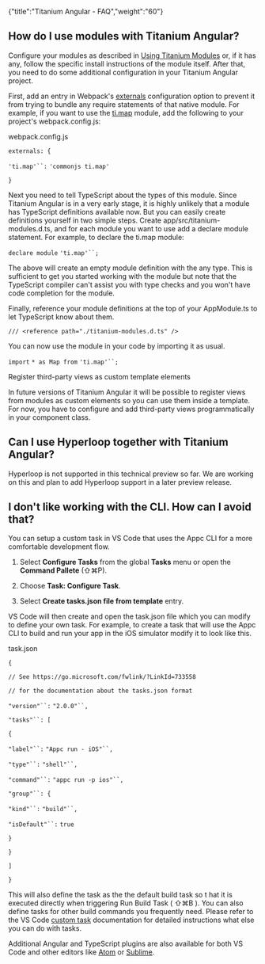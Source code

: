 {"title":"Titanium Angular - FAQ","weight":"60"} 

## How do I use modules with Titanium Angular?

Configure your modules as described in [Using Titanium Modules](/docs/appc/Axway_Appcelerator_Studio/Axway_Appcelerator_Studio_Guide/Titanium_Development/Titanium_Modules/Using_Titanium_Modules/) or, if it has any, follow the specific install instructions of the module itself. After that, you need to do some additional configuration in your Titanium Angular project.

First, add an entry in Webpack's [externals](https://webpack.js.org/configuration/externals/) configuration option to prevent it from trying to bundle any require statements of that native module. For example, if you want to use the [ti.map](https://docs.appcelerator.com/platform/latest/#!/api/Modules.Map) module, add the following to your project's webpack.config.js:

webpack.config.js

`externals: {`

`'ti.map'``:` `'commonjs ti.map'`

`}`

Next you need to tell TypeScript about the types of this module. Since Titanium Angular is in a very early stage, it is highly unlikely that a module has TypeScript definitions available now. But you can easily create definitions yourself in two simple steps. Create app/src/titanium-modules.d.ts, and for each module you want to use add a declare module statement. For example, to declare the ti.map module:

`declare module` `'ti.map'``;`

The above will create an empty module definition with the any type. This is sufficient to get you started working with the module but note that the TypeScript compiler can't assist you with type checks and you won't have code completion for the module.

Finally, reference your module definitions at the top of your AppModule.ts to let TypeScript know about them.

`/// <reference path="./titanium-modules.d.ts" />`

You can now use the module in your code by importing it as usual.

`import` `* as Map from` `'ti.map'``;`

Register third-party views as custom template elements

In future versions of Titanium Angular it will be possible to register views from modules as custom elements so you can use them inside a template. For now, you have to configure and add third-party views programmatically in your component class.

## Can I use Hyperloop together with Titanium Angular?

Hyperloop is not supported in this technical preview so far. We are working on this and plan to add Hyperloop support in a later preview release.

## I don't like working with the CLI. How can I avoid that?

You can setup a custom task in VS Code that uses the Appc CLI for a more comfortable development flow.

1.  Select **Configure Tasks** from the global **Tasks** menu or open the **Command Pallete** (⇧⌘P).
    
2.  Choose **Task: Configure Task**.
    
3.  Select **Create tasks.json file from template** entry.
    

VS Code will then create and open the task.json file which you can modify to define your own task. For example, to create a task that will use the Appc CLI to build and run your app in the iOS simulator modify it to look like this.

task.json

`{`

`// See https://go.microsoft.com/fwlink/?LinkId=733558`

`// for the documentation about the tasks.json format`

`"version"``:` `"2.0.0"``,`

`"tasks"``: [`

`{`

`"label"``:` `"Appc run - iOS"``,`

`"type"``:` `"shell"``,`

`"command"``:` `"appc run -p ios"``,`

`"group"``: {`

`"kind"``:` `"build"``,`

`"isDefault"``:` `true`

`}`

`}`

`]`

`}`

This will also define the task as the the default build task so t hat it is executed directly when triggering Run Build Task ( ⇧⌘B ). You can also define tasks for other build commands you frequently need. Please refer to the VS Code [custom task](https://code.visualstudio.com/docs/editor/tasks#_custom-tasks) documentation for detailed instructions what else you can do with tasks.

Additional Angular and TypeScript plugins are also available for both VS Code and other editors like [Atom](https://atom.io/packages/atom-typescript) or [Sublime](https://github.com/Microsoft/TypeScript-Sublime-Plugin).